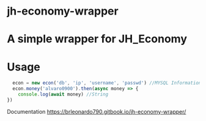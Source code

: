 # jh-economy-wrapper

# A simple wrapper for JH_Economy

# Usage

```javascript 
  econ = new econ('db', 'ip', 'username', 'passwd') //MYSQL Information
  econ.money('alvaro0900').then(async money => {
    console.log(await money) //String
})
```
Documentation https://brleonardo790.gitbook.io/jh-economy-wrapper/
